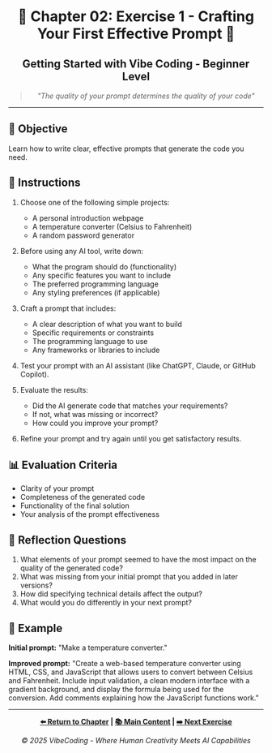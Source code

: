 <div align="center">

# 🚀 Chapter 02: Exercise 1 - Crafting Your First Effective Prompt 🔰

</div>

<div align="center">

## Getting Started with Vibe Coding - Beginner Level

</div>

<div align="center">

> *"The quality of your prompt determines the quality of your code"*

</div>

---

## 🎯 Objective

Learn how to write clear, effective prompts that generate the code you need.

## 📝 Instructions

1. Choose one of the following simple projects:
   - A personal introduction webpage
   - A temperature converter (Celsius to Fahrenheit)
   - A random password generator

2. Before using any AI tool, write down:
   - What the program should do (functionality)
   - Any specific features you want to include
   - The preferred programming language
   - Any styling preferences (if applicable)

3. Craft a prompt that includes:
   - A clear description of what you want to build
   - Specific requirements or constraints
   - The programming language to use
   - Any frameworks or libraries to include

4. Test your prompt with an AI assistant (like ChatGPT, Claude, or GitHub Copilot).

5. Evaluate the results:
   - Did the AI generate code that matches your requirements?
   - If not, what was missing or incorrect?
   - How could you improve your prompt?

6. Refine your prompt and try again until you get satisfactory results.

## 📊 Evaluation Criteria

- Clarity of your prompt
- Completeness of the generated code
- Functionality of the final solution
- Your analysis of the prompt effectiveness

## 🔄 Reflection Questions

1. What elements of your prompt seemed to have the most impact on the quality of the generated code?
2. What was missing from your initial prompt that you added in later versions?
3. How did specifying technical details affect the output?
4. What would you do differently in your next prompt?

## 🌟 Example

**Initial prompt:** "Make a temperature converter."

**Improved prompt:** "Create a web-based temperature converter using HTML, CSS, and JavaScript that allows users to convert between Celsius and Fahrenheit. Include input validation, a clean modern interface with a gradient background, and display the formula being used for the conversion. Add comments explaining how the JavaScript functions work."

---

<div align="center">

**[⬅️ Return to Chapter](../README.md) | [📚 Main Content](../Chapter_02_Main.md) | [➡️ Next Exercise](./Chapter_02_Exercise_2_Tool_Selection.md)**

</div>

<div align="center">

*© 2025 VibeCoding - Where Human Creativity Meets AI Capabilities*

</div>
